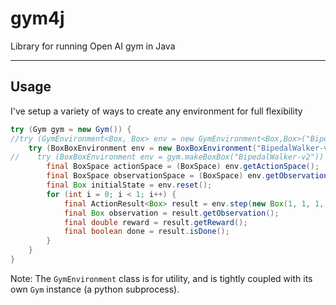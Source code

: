 # gym4j
Library for running Open AI gym in Java

---
## Usage

I've setup a variety of ways to create any environment for full flexibility 
```Java
try (Gym gym = new Gym()) {
//try (GymEnvironment<Box, Box> env = new GymEnvironment<Box,Box>("BipedalWalker-v2")) {
    try (BoxBoxEnvironment env = new BoxBoxEnvironment("BipedalWalker-v2", gym)) {
//    try (BoxBoxEnvironment env = gym.makeBoxBox("BipedalWalker-v2")) {
        final BoxSpace actionSpace = (BoxSpace) env.getActionSpace();
        final BoxSpace observationSpace = (BoxSpace) env.getObservationSpace();
        final Box initialState = env.reset();
        for (int i = 0; i < 1; i++) {
            final ActionResult<Box> result = env.step(new Box(1, 1, 1, 1));
            final Box observation = result.getObservation();
            final double reward = result.getReward();
            final boolean done = result.isDone();
        }
    }
}
```

Note: The `GymEnvironment` class is for utility, and is tightly coupled with its own `Gym` instance (a python subprocess).
